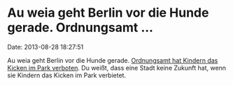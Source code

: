 Au weia geht Berlin vor die Hunde gerade. Ordnungsamt \...
==========================================================

Date: 2013-08-28 18:27:51

Au weia geht Berlin vor die Hunde gerade. [Ordnungsamt hat Kindern das
Kicken im Park verboten](http://www.tagesspiegel.de/8702180.html). Du
weißt, dass eine Stadt keine Zukunft hat, wenn sie Kindern das Kicken im
Park verbietet.
